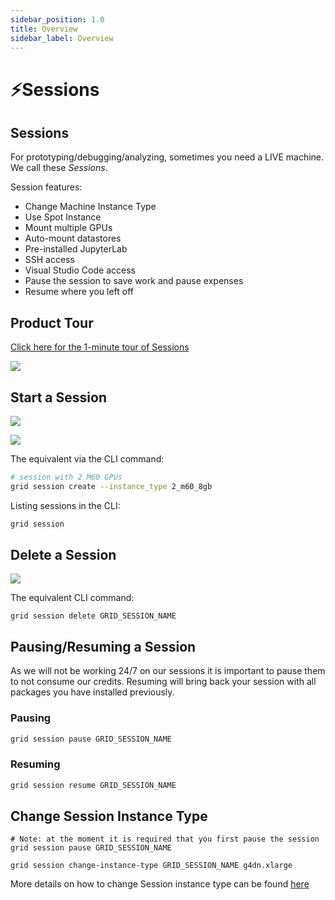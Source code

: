 ```yaml
---
sidebar_position: 1.0
title: Overview
sidebar_label: Overview
---
```


# ⚡Sessions

## Sessions

For prototyping/debugging/analyzing, sometimes you need a LIVE machine. We call these _Sessions_.

Session features:

* Change Machine Instance Type
* Use Spot Instance
* Mount multiple GPUs
* Auto-mount datastores
* Pre-installed JupyterLab
* SSH access
* Visual Studio Code access
* Pause the session to save work and pause expenses
* Resume where you left off

## Product Tour

[Click here for the 1-minute tour of Sessions](https://platform.grid.ai/#/dashboard?product_tour_id=221973)

![](/images/sessions/sessions-product-tour.png)

## **Start a Session**

![](/images/sessions/session.jpg)

![](/images/sessions/new-session.gif)

The equivalent via the CLI command:

```bash
# session with 2 M60 GPUs
grid session create --instance_type 2_m60_8gb
```

Listing sessions in the CLI:
```bash
grid session
```

## Delete a Session

![](/images/sessions/delete-session.gif)

The equivalent CLI command:

```text
grid session delete GRID_SESSION_NAME
```

## Pausing/Resuming a Session

As we will not be working 24/7 on our sessions it is important to pause them to not consume 
our credits.  Resuming will bring back your session with all packages you have installed previously.

### Pausing

```bash
grid session pause GRID_SESSION_NAME
```

### Resuming

```bash
grid session resume GRID_SESSION_NAME
```

## Change Session Instance Type

```text
# Note: at the moment it is required that you first pause the session
grid session pause GRID_SESSION_NAME

grid session change-instance-type GRID_SESSION_NAME g4dn.xlarge
```

More details on how to change Session instance type can be found [here](./changing-instance-type.md)
